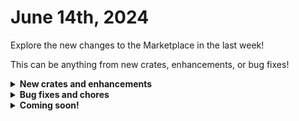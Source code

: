 # June 14th, 2024

Explore the new changes to the Marketplace in the last week!

This can be anything from new crates, enhancements, or bug fixes!

<details>

<summary><strong>New crates and enhancements</strong></summary>

* Document M365 Environment
  * Added support for Hudu.

</details>

<details>

<summary><strong>Bug fixes and chores</strong></summary>

* Sync AAD Users to CW Manage Contacts
  * Updated inputs for the subworkflow to create PSA service tickets that were not properly set eg: `CTX.first_name` instead of `CTX.user.first_name`)
* Rewst: User Offboarding
  * Updated the Reset M365 Password action Force Delegated Admin parameter to True to avoid users needing to log in and add Privileged Auth Admin role when the call is made with app permissions.

</details>

<details>

<summary><strong>Coming soon!</strong></summary>

* Rewst: User Offboarding - in testing with customers
  * On-prem AD support
* Document User Details
  * Support for Hudu
* Document Group Details
  * Support for Hudu
* Document Shared Mailbox Details
  * Support for Hudu
* NEW CRATE - Liongard MFA Remediation
  * Liongard detects when MFA is not enabled properly, logs it to a PSA ticket, Rewst enables MFA and updates the ticket.
* NEW CRATE - Billing Count Report Crate
  * Generate a billing report with license counts in your PSA vs 12 different integrations

</details>
